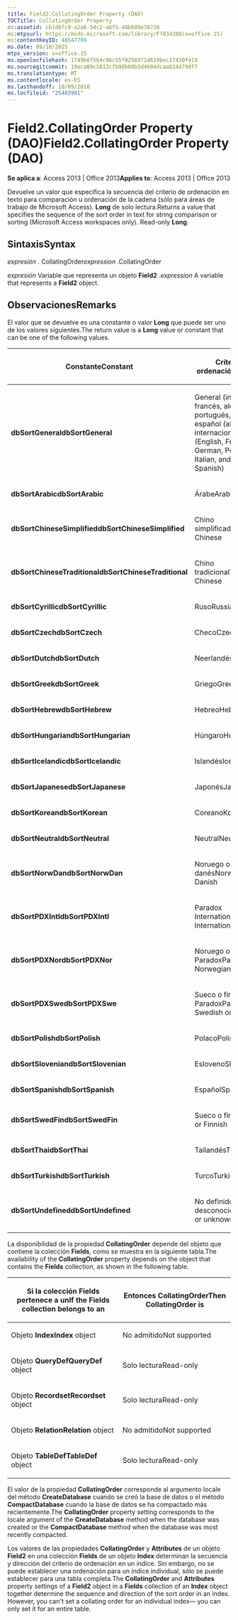 ```yaml
---
title: Field2.CollatingOrder Property (DAO)
TOCTitle: CollatingOrder Property
ms:assetid: cb1d6fc9-a2a6-54c2-abf5-48b609e38738
ms:mtpsurl: https://msdn.microsoft.com/library/Ff834380(v=office.15)
ms:contentKeyID: 48547709
ms.date: 09/18/2015
mtps_version: v=office.15
ms.openlocfilehash: 1749b6f5b4c96c55f0256971d619bec17430f410
ms.sourcegitcommit: 19aca09c5812cfb98b68b5d4604dcaa814479df7
ms.translationtype: MT
ms.contentlocale: es-ES
ms.lasthandoff: 10/09/2018
ms.locfileid: "25483901"
---
```

# <a name="field2collatingorder-property-dao"></a><span data-ttu-id="b100c-102">Field2.CollatingOrder Property (DAO)</span><span class="sxs-lookup"><span data-stu-id="b100c-102">Field2.CollatingOrder Property (DAO)</span></span>


<span data-ttu-id="b100c-103">**Se aplica a**: Access 2013 | Office 2013</span><span class="sxs-lookup"><span data-stu-id="b100c-103">**Applies to**: Access 2013 | Office 2013</span></span>

<span data-ttu-id="b100c-p101">Devuelve un valor que especifica la secuencia del criterio de ordenación en texto para comparación u ordenación de la cadena (sólo para áreas de trabajo de Microsoft Access). **Long** de solo lectura.</span><span class="sxs-lookup"><span data-stu-id="b100c-p101">Returns a value that specifies the sequence of the sort order in text for string comparison or sorting (Microsoft Access workspaces only). Read-only **Long**.</span></span>

## <a name="syntax"></a><span data-ttu-id="b100c-106">Sintaxis</span><span class="sxs-lookup"><span data-stu-id="b100c-106">Syntax</span></span>

<span data-ttu-id="b100c-107">*expresión* . CollatingOrder</span><span class="sxs-lookup"><span data-stu-id="b100c-107">*expression* .CollatingOrder</span></span>

<span data-ttu-id="b100c-108">*expresión* Variable que representa un objeto **Field2** .</span><span class="sxs-lookup"><span data-stu-id="b100c-108">*expression* A variable that represents a **Field2** object.</span></span>

## <a name="remarks"></a><span data-ttu-id="b100c-109">Observaciones</span><span class="sxs-lookup"><span data-stu-id="b100c-109">Remarks</span></span>

<span data-ttu-id="b100c-110">El valor que se devuelve es una constante o valor **Long** que puede ser uno de los valores siguientes.</span><span class="sxs-lookup"><span data-stu-id="b100c-110">The return value is a **Long** value or constant that can be one of the following values.</span></span>

<table>
<colgroup>
<col style="width: 50%" />
<col style="width: 50%" />
</colgroup>
<thead>
<tr class="header">
<th><p><span data-ttu-id="b100c-111">Constante</span><span class="sxs-lookup"><span data-stu-id="b100c-111">Constant</span></span></p></th>
<th><p><span data-ttu-id="b100c-112">Criterio de ordenación</span><span class="sxs-lookup"><span data-stu-id="b100c-112">Sort order</span></span></p></th>
</tr>
</thead>
<tbody>
<tr class="odd">
<td><p><span data-ttu-id="b100c-113"><strong>dbSortGeneral</strong></span><span class="sxs-lookup"><span data-stu-id="b100c-113"><strong>dbSortGeneral</strong></span></span></p></td>
<td><p><span data-ttu-id="b100c-114">General (inglés, francés, alemán, portugués, italiano y español (alfab. internacional)</span><span class="sxs-lookup"><span data-stu-id="b100c-114">General (English, French, German, Portuguese, Italian, and Modern Spanish)</span></span></p></td>
</tr>
<tr class="even">
<td><p><span data-ttu-id="b100c-115"><strong>dbSortArabic</strong></span><span class="sxs-lookup"><span data-stu-id="b100c-115"><strong>dbSortArabic</strong></span></span></p></td>
<td><p><span data-ttu-id="b100c-116">Árabe</span><span class="sxs-lookup"><span data-stu-id="b100c-116">Arabic</span></span></p></td>
</tr>
<tr class="odd">
<td><p><span data-ttu-id="b100c-117"><strong>dbSortChineseSimplified</strong></span><span class="sxs-lookup"><span data-stu-id="b100c-117"><strong>dbSortChineseSimplified</strong></span></span></p></td>
<td><p><span data-ttu-id="b100c-118">Chino simplificado</span><span class="sxs-lookup"><span data-stu-id="b100c-118">Simplified Chinese</span></span></p></td>
</tr>
<tr class="even">
<td><p><span data-ttu-id="b100c-119"><strong>dbSortChineseTraditional</strong></span><span class="sxs-lookup"><span data-stu-id="b100c-119"><strong>dbSortChineseTraditional</strong></span></span></p></td>
<td><p><span data-ttu-id="b100c-120">Chino tradicional</span><span class="sxs-lookup"><span data-stu-id="b100c-120">Traditional Chinese</span></span></p></td>
</tr>
<tr class="odd">
<td><p><span data-ttu-id="b100c-121"><strong>dbSortCyrillic</strong></span><span class="sxs-lookup"><span data-stu-id="b100c-121"><strong>dbSortCyrillic</strong></span></span></p></td>
<td><p><span data-ttu-id="b100c-122">Ruso</span><span class="sxs-lookup"><span data-stu-id="b100c-122">Russian</span></span></p></td>
</tr>
<tr class="even">
<td><p><span data-ttu-id="b100c-123"><strong>dbSortCzech</strong></span><span class="sxs-lookup"><span data-stu-id="b100c-123"><strong>dbSortCzech</strong></span></span></p></td>
<td><p><span data-ttu-id="b100c-124">Checo</span><span class="sxs-lookup"><span data-stu-id="b100c-124">Czech</span></span></p></td>
</tr>
<tr class="odd">
<td><p><span data-ttu-id="b100c-125"><strong>dbSortDutch</strong></span><span class="sxs-lookup"><span data-stu-id="b100c-125"><strong>dbSortDutch</strong></span></span></p></td>
<td><p><span data-ttu-id="b100c-126">Neerlandés</span><span class="sxs-lookup"><span data-stu-id="b100c-126">Dutch</span></span></p></td>
</tr>
<tr class="even">
<td><p><span data-ttu-id="b100c-127"><strong>dbSortGreek</strong></span><span class="sxs-lookup"><span data-stu-id="b100c-127"><strong>dbSortGreek</strong></span></span></p></td>
<td><p><span data-ttu-id="b100c-128">Griego</span><span class="sxs-lookup"><span data-stu-id="b100c-128">Greek</span></span></p></td>
</tr>
<tr class="odd">
<td><p><span data-ttu-id="b100c-129"><strong>dbSortHebrew</strong></span><span class="sxs-lookup"><span data-stu-id="b100c-129"><strong>dbSortHebrew</strong></span></span></p></td>
<td><p><span data-ttu-id="b100c-130">Hebreo</span><span class="sxs-lookup"><span data-stu-id="b100c-130">Hebrew</span></span></p></td>
</tr>
<tr class="even">
<td><p><span data-ttu-id="b100c-131"><strong>dbSortHungarian</strong></span><span class="sxs-lookup"><span data-stu-id="b100c-131"><strong>dbSortHungarian</strong></span></span></p></td>
<td><p><span data-ttu-id="b100c-132">Húngaro</span><span class="sxs-lookup"><span data-stu-id="b100c-132">Hungarian</span></span></p></td>
</tr>
<tr class="odd">
<td><p><span data-ttu-id="b100c-133"><strong>dbSortIcelandic</strong></span><span class="sxs-lookup"><span data-stu-id="b100c-133"><strong>dbSortIcelandic</strong></span></span></p></td>
<td><p><span data-ttu-id="b100c-134">Islandés</span><span class="sxs-lookup"><span data-stu-id="b100c-134">Icelandic</span></span></p></td>
</tr>
<tr class="even">
<td><p><span data-ttu-id="b100c-135"><strong>dbSortJapanese</strong></span><span class="sxs-lookup"><span data-stu-id="b100c-135"><strong>dbSortJapanese</strong></span></span></p></td>
<td><p><span data-ttu-id="b100c-136">Japonés</span><span class="sxs-lookup"><span data-stu-id="b100c-136">Japanese</span></span></p></td>
</tr>
<tr class="odd">
<td><p><span data-ttu-id="b100c-137"><strong>dbSortKorean</strong></span><span class="sxs-lookup"><span data-stu-id="b100c-137"><strong>dbSortKorean</strong></span></span></p></td>
<td><p><span data-ttu-id="b100c-138">Coreano</span><span class="sxs-lookup"><span data-stu-id="b100c-138">Korean</span></span></p></td>
</tr>
<tr class="even">
<td><p><span data-ttu-id="b100c-139"><strong>dbSortNeutral</strong></span><span class="sxs-lookup"><span data-stu-id="b100c-139"><strong>dbSortNeutral</strong></span></span></p></td>
<td><p><span data-ttu-id="b100c-140">Neutral</span><span class="sxs-lookup"><span data-stu-id="b100c-140">Neutral</span></span></p></td>
</tr>
<tr class="odd">
<td><p><span data-ttu-id="b100c-141"><strong>dbSortNorwDan</strong></span><span class="sxs-lookup"><span data-stu-id="b100c-141"><strong>dbSortNorwDan</strong></span></span></p></td>
<td><p><span data-ttu-id="b100c-142">Noruego o danés</span><span class="sxs-lookup"><span data-stu-id="b100c-142">Norwegian or Danish</span></span></p></td>
</tr>
<tr class="even">
<td><p><span data-ttu-id="b100c-143"><strong>dbSortPDXIntl</strong></span><span class="sxs-lookup"><span data-stu-id="b100c-143"><strong>dbSortPDXIntl</strong></span></span></p></td>
<td><p><span data-ttu-id="b100c-144">Paradox International</span><span class="sxs-lookup"><span data-stu-id="b100c-144">Paradox International</span></span></p></td>
</tr>
<tr class="odd">
<td><p><span data-ttu-id="b100c-145"><strong>dbSortPDXNor</strong></span><span class="sxs-lookup"><span data-stu-id="b100c-145"><strong>dbSortPDXNor</strong></span></span></p></td>
<td><p><span data-ttu-id="b100c-146">Noruego o danés Paradox</span><span class="sxs-lookup"><span data-stu-id="b100c-146">Paradox Norwegian or Danish</span></span></p></td>
</tr>
<tr class="even">
<td><p><span data-ttu-id="b100c-147"><strong>dbSortPDXSwe</strong></span><span class="sxs-lookup"><span data-stu-id="b100c-147"><strong>dbSortPDXSwe</strong></span></span></p></td>
<td><p><span data-ttu-id="b100c-148">Sueco o finés Paradox</span><span class="sxs-lookup"><span data-stu-id="b100c-148">Paradox Swedish or Finnish</span></span></p></td>
</tr>
<tr class="odd">
<td><p><span data-ttu-id="b100c-149"><strong>dbSortPolish</strong></span><span class="sxs-lookup"><span data-stu-id="b100c-149"><strong>dbSortPolish</strong></span></span></p></td>
<td><p><span data-ttu-id="b100c-150">Polaco</span><span class="sxs-lookup"><span data-stu-id="b100c-150">Polish</span></span></p></td>
</tr>
<tr class="even">
<td><p><span data-ttu-id="b100c-151"><strong>dbSortSlovenian</strong></span><span class="sxs-lookup"><span data-stu-id="b100c-151"><strong>dbSortSlovenian</strong></span></span></p></td>
<td><p><span data-ttu-id="b100c-152">Esloveno</span><span class="sxs-lookup"><span data-stu-id="b100c-152">Slovenian</span></span></p></td>
</tr>
<tr class="odd">
<td><p><span data-ttu-id="b100c-153"><strong>dbSortSpanish</strong></span><span class="sxs-lookup"><span data-stu-id="b100c-153"><strong>dbSortSpanish</strong></span></span></p></td>
<td><p><span data-ttu-id="b100c-154">Español</span><span class="sxs-lookup"><span data-stu-id="b100c-154">Spanish</span></span></p></td>
</tr>
<tr class="even">
<td><p><span data-ttu-id="b100c-155"><strong>dbSortSwedFin</strong></span><span class="sxs-lookup"><span data-stu-id="b100c-155"><strong>dbSortSwedFin</strong></span></span></p></td>
<td><p><span data-ttu-id="b100c-156">Sueco o finés</span><span class="sxs-lookup"><span data-stu-id="b100c-156">Swedish or Finnish</span></span></p></td>
</tr>
<tr class="odd">
<td><p><span data-ttu-id="b100c-157"><strong>dbSortThai</strong></span><span class="sxs-lookup"><span data-stu-id="b100c-157"><strong>dbSortThai</strong></span></span></p></td>
<td><p><span data-ttu-id="b100c-158">Tailandés</span><span class="sxs-lookup"><span data-stu-id="b100c-158">Thai</span></span></p></td>
</tr>
<tr class="even">
<td><p><span data-ttu-id="b100c-159"><strong>dbSortTurkish</strong></span><span class="sxs-lookup"><span data-stu-id="b100c-159"><strong>dbSortTurkish</strong></span></span></p></td>
<td><p><span data-ttu-id="b100c-160">Turco</span><span class="sxs-lookup"><span data-stu-id="b100c-160">Turkish</span></span></p></td>
</tr>
<tr class="odd">
<td><p><span data-ttu-id="b100c-161"><strong>dbSortUndefined</strong></span><span class="sxs-lookup"><span data-stu-id="b100c-161"><strong>dbSortUndefined</strong></span></span></p></td>
<td><p><span data-ttu-id="b100c-162">No definido o desconocido</span><span class="sxs-lookup"><span data-stu-id="b100c-162">Undefined or unknown</span></span></p></td>
</tr>
</tbody>
</table>


<span data-ttu-id="b100c-163">La disponibilidad de la propiedad **CollatingOrder** depende del objeto que contiene la colección **Fields**, como se muestra en la siguiente tabla.</span><span class="sxs-lookup"><span data-stu-id="b100c-163">The availability of the **CollatingOrder** property depends on the object that contains the **Fields** collection, as shown in the following table.</span></span>

<table>
<colgroup>
<col style="width: 50%" />
<col style="width: 50%" />
</colgroup>
<thead>
<tr class="header">
<th><p><span data-ttu-id="b100c-164">Si la colección Fields pertenece a un</span><span class="sxs-lookup"><span data-stu-id="b100c-164">If the Fields collection belongs to an</span></span></p></th>
<th><p><span data-ttu-id="b100c-165">Entonces CollatingOrder</span><span class="sxs-lookup"><span data-stu-id="b100c-165">Then CollatingOrder is</span></span></p></th>
</tr>
</thead>
<tbody>
<tr class="odd">
<td><p><span data-ttu-id="b100c-166">Objeto <strong>Index</strong></span><span class="sxs-lookup"><span data-stu-id="b100c-166"><strong>Index</strong> object</span></span></p></td>
<td><p><span data-ttu-id="b100c-167">No admitido</span><span class="sxs-lookup"><span data-stu-id="b100c-167">Not supported</span></span></p></td>
</tr>
<tr class="even">
<td><p><span data-ttu-id="b100c-168">							Objeto <strong>QueryDef</strong></span><span class="sxs-lookup"><span data-stu-id="b100c-168"><strong>QueryDef</strong> object</span></span></p></td>
<td><p><span data-ttu-id="b100c-169">Solo lectura</span><span class="sxs-lookup"><span data-stu-id="b100c-169">Read-only</span></span></p></td>
</tr>
<tr class="odd">
<td><p><span data-ttu-id="b100c-170">							Objeto <strong>Recordset</strong></span><span class="sxs-lookup"><span data-stu-id="b100c-170"><strong>Recordset</strong> object</span></span></p></td>
<td><p><span data-ttu-id="b100c-171">Solo lectura</span><span class="sxs-lookup"><span data-stu-id="b100c-171">Read-only</span></span></p></td>
</tr>
<tr class="even">
<td><p><span data-ttu-id="b100c-172">							Objeto <strong>Relation</strong></span><span class="sxs-lookup"><span data-stu-id="b100c-172"><strong>Relation</strong> object</span></span></p></td>
<td><p><span data-ttu-id="b100c-173">No admitido</span><span class="sxs-lookup"><span data-stu-id="b100c-173">Not supported</span></span></p></td>
</tr>
<tr class="odd">
<td><p><span data-ttu-id="b100c-174">Objeto <strong>TableDef</strong></span><span class="sxs-lookup"><span data-stu-id="b100c-174"><strong>TableDef</strong> object</span></span></p></td>
<td><p><span data-ttu-id="b100c-175">Solo lectura</span><span class="sxs-lookup"><span data-stu-id="b100c-175">Read-only</span></span></p></td>
</tr>
</tbody>
</table>


<span data-ttu-id="b100c-176">El valor de la propiedad **CollatingOrder** corresponde al argumento locale del método **CreateDatabase** cuando se creó la base de datos o el método **CompactDatabase** cuando la base de datos se ha compactado más recientemente.</span><span class="sxs-lookup"><span data-stu-id="b100c-176">The **CollatingOrder** property setting corresponds to the locale argument of the **CreateDatabase** method when the database was created or the **CompactDatabase** method when the database was most recently compacted.</span></span>

<span data-ttu-id="b100c-p102">Los valores de las propiedades **CollatingOrder** y **Attributes** de un objeto **Field2** en una colección **Fields** de un objeto **Index** determinan la secuencia y dirección del criterio de ordenación en un índice. Sin embargo, no se puede establecer una ordenación para un índice individual, sólo se puede establecer para una tabla completa.</span><span class="sxs-lookup"><span data-stu-id="b100c-p102">The **CollatingOrder** and **Attributes** property settings of a **Field2** object in a **Fields** collection of an **Index** object together determine the sequence and direction of the sort order in an index. However, you can't set a collating order for an individual index— you can only set it for an entire table.</span></span>

